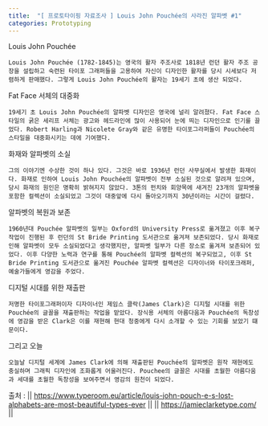 ```yaml
---
title:  "[ 프로토타이핑 자료조사 ] Louis John Pouchée의 사라진 알파벳 #1"
categories: Prototyping
---
```


Louis John Pouchée

`Louis John Pouchée (1782-1845)는 영국의 활자 주조사로 1818년 런던 활자 주조 공장을 설립하고 숙련된 타이포 그래퍼들을 고용하여 자신이 디자인한 활자를 당시 시세보다 저렴하게 판매했다. 그렇게 Louis John Pouchée의 활자는 19세기 초에 생산 되었다.`

Fat Face 서체의 대중화

`19세기 초 Louis John Pouchée의 알파벳 디자인은 영국에 널리 알려졌다. Fat Face 스타일의 굵은 세리프 서체는 광고와 헤드라인에 많이 사용되어 눈에 띄는 디자인으로 인기를 끌었다. Robert Harling과 Nicolete Gray와 같은 유명한 타이포그라퍼들이 Pouchée의 스타일을 대중화시키는 데에 기여했다.`

화재와 알파벳의 소실

`그의 이야기엔 수상한 것이 하나 있다. 그것은 바로 1936년 런던 사무실에서 발생한 화재이다. 화재로 인하여 Louis John Pouchée의 알파벳이 전부 소실된 것으로 알려져 있으며, 당시 화재의 원인은 명확히 밝혀지지 않았다. 3톤의 펀치와 회양목에 새겨진 23개의 알파벳을 포함한 컬렉션이 소실되었고 그것이 대중앞에 다시 돌아오기까지 30년이라는 시간이 걸렸다.`

알파벳의 복원과 보존

`1960년대 Pouchée 알파벳의 일부는 Oxford의 University Press로 옮겨졌고 이후 복구 작업이 진행된 후 런던의 St Bride Printing 도서관으로 옮겨져 보존되었다. 당시 화재로 인해 알파벳이 모두 소실되었다고 생각했지만, 알파벳 일부가 다른 장소로 옮겨져 보존되어 있었다. 이후 다양한 노력과 연구를 통해 Pouchée의 알파벳 컬렉션의 복구되었고, 이후 St Bride Printing 도서관으로 옮겨진 Pouchée 알파벳 컬렉션은 디자이너와 타이포크래퍼, 예술가들에게 영감을 주었다. `

디지털 시대를 위한 재출판 

`저명한 타이포그래퍼이자 디자이너인 제임스 클락(James Clark)은 디지털 시대를 위한 Pouchée의 글꼴을 재출판하는 작업을 맡았다. 장식용 서체의 아름다움과 Pouchée의 독창성에 영감을 받은 Clark은 이를 재현해 현대 청중에게 다시 소개할 수 있는 기회를 보았기 떄문이다.`

그리고 오늘

`오늘날 디지털 세계에 James Clark에 의해 재출판된 Pouchée의 알파벳은 원작 재현에도 충실하며 그래픽 디자인에 조화롭게 어울러진다. Pouchee의 글꼴은 시대를 초월한 아름다움과 세대를 초월한 독창성을 보여주면서 영감의 원천이 되었다.`


출처 : 
|| https://www.typeroom.eu/article/louis-john-pouch-e-s-lost-alphabets-are-most-beautiful-types-ever ||
|| https://jamieclarketype.com/ ||
